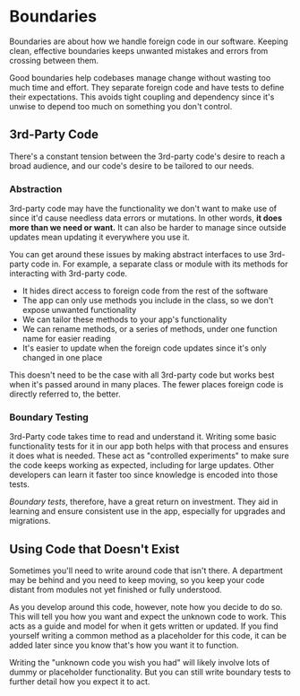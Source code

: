 # Boundaries

Boundaries are about how we handle foreign code in our software. Keeping clean, effective boundaries keeps unwanted mistakes and errors from crossing between them.

Good boundaries help codebases manage change without wasting too much time and effort. They separate foreign code and have tests to define their expectations. This avoids tight coupling and dependency since it's unwise to depend too much on something you don't control.

## 3rd-Party Code

There's a constant tension between the 3rd-party code's desire to reach a broad audience, and our code's desire to be tailored to our needs.

### Abstraction

3rd-party code may have the functionality we don't want to make use of since it'd cause needless data errors or mutations. In other words, **it does more than we need or want.** It can also be harder to manage since outside updates mean updating it everywhere you use it.

You can get around these issues by making abstract interfaces to use 3rd-party code in. For example, a separate class or module with its methods for interacting with 3rd-party code.

* It hides direct access to foreign code from the rest of the software
* The app can only use methods you include in the class, so we don't expose unwanted functionality
* We can tailor these methods to your app's functionality
* We can rename methods, or a series of methods, under one function name for easier reading
* It's easier to update when the foreign code updates since it's only changed in one place

This doesn't need to be the case with all 3rd-party code but works best when it's passed around in many places. The fewer places foreign code is directly referred to, the better.

### Boundary Testing

3rd-Party code takes time to read and understand it. Writing some basic functionality tests for it in our app both helps with that process and ensures it does what is needed. These act as "controlled experiments" to make sure the code keeps working as expected, including for large updates. Other developers can learn it faster too since knowledge is encoded into those tests.

_Boundary tests_, therefore, have a great return on investment. They aid in learning and ensure consistent use in the app, especially for upgrades and migrations.

## Using Code that Doesn't Exist

Sometimes you'll need to write around code that isn't there. A department may be behind and you need to keep moving, so you keep your code distant from modules not yet finished or fully understood.

As you develop around this code, however, note how you decide to do so. This will tell you how you want and expect the unknown code to work. This acts as a guide and model for when it gets written or updated. If you find yourself writing a common method as a placeholder for this code, it can be added later since you know that's how you want it to function.

Writing the "unknown code you wish you had" will likely involve lots of dummy or placeholder functionality. But you can still write boundary tests to further detail how you expect it to act.
